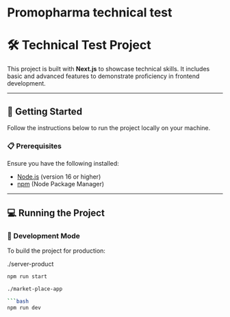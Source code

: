 
# Promopharma technical test

# 🛠️ Technical Test Project

This project is built with **Next.js** to showcase technical skills. It includes basic and advanced features to demonstrate proficiency in frontend development.

---

## 🚀 Getting Started

Follow the instructions below to run the project locally on your machine.

### 📋 Prerequisites

Ensure you have the following installed:

- [Node.js](https://nodejs.org/) (version 16 or higher)
- [npm](https://www.npmjs.com/) (Node Package Manager)

---

## 💻 Running the Project

### 🚧 Development Mode

To build the project for production:

./server-product

```bash
npm run start

./market-place-app

```bash
npm run dev

